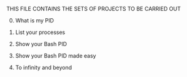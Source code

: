 THIS FILE CONTAINS THE SETS OF PROJECTS TO BE CARRIED OUT

0. What is my PID

1. List your processes

2. Show your Bash PID

3. Show your Bash PID made easy

4. To infinity and beyond
